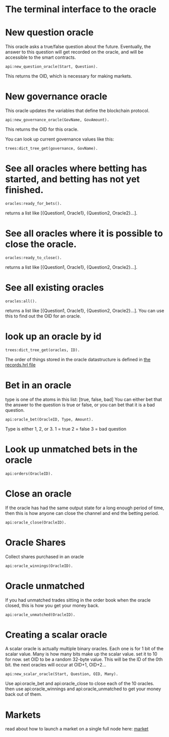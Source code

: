The terminal interface to the oracle
=============


New question oracle
====
This oracle asks a true/false question about the future. Eventually, the answer to this question will get recorded on the oracle, and will be accessible to the smart contracts.
```
api:new_question_oracle(Start, Question).
```
This returns the OID, which is necessary for making markets.

New governance oracle
====
This oracle updates the variables that define the blockchain protocol. 
```
api:new_governance_oracle(GovName, GovAmount).
```
This returns the OID for this oracle.

You can look up current governance values like this:
```
trees:dict_tree_get(governance, GovName).
```

See all oracles where betting has started, and betting has not yet finished.
====
```
oracles:ready_for_bets().
```
returns a list like [{Question1, Oracle1}, {Question2, Oracle2}...].


See all oracles where it is possible to close the oracle.
====
```
oracles:ready_to_close().
```
returns a list like [{Question1, Oracle1}, {Question2, Oracle2}...].


See all existing oracles
====

```
oracles:all().
```
returns a list like [{Question1, Oracle1}, {Question2, Oracle2}...].
You can use this to find out the OID for an oracle.

look up an oracle by id
=====
```
trees:dict_tree_get(oracles, ID).
```

The order of things stored in the oracle datastructure is defined in [the records.hrl file](https://github.com/zack-bitcoin/amoveo/blob/master/apps/amoveo_core/src/records.hrl#L62)

Bet in an oracle
====
type is one of the atoms in this list: [true, false, bad]
You can either bet that the answer to the question is true or false, or you can bet that it is a bad question.
```
api:oracle_bet(OracleID, Type, Amount).

```
Type is either 1, 2, or 3.
1 = true
2 = false
3 = bad question

Look up unmatched bets in the oracle
====
```
api:orders(OracleID).
```

Close an oracle
====
If the oracle has had the same output state for a long enough period of time, then this is how anyone can close the channel and end the betting period.
```
api:oracle_close(OracleID).
```

Oracle Shares
====
Collect shares purchased in an oracle
```
api:oracle_winnings(OracleID).
```

Oracle unmatched
====
If you had unmatched trades sitting in the order book when the oracle closed, this is how you get your money back.
```
api:oracle_unmatched(OracleID).
```


Creating a scalar oracle
====
A scalar oracle is actually multiple binary oracles. Each one is for 1 bit of the scalar value.
Many is how many bits make up the scalar value. set it to 10 for now.
set OID to be a random 32-byte value. This will be the ID of the 0th bit. the next oracles will occur at OID+1, OID+2...
```
api:new_scalar_oracle(Start, Question, OID, Many).
```
Use api:oracle_bet and api:oracle_close to close each of the 10 oracles. then use api:oracle_winnings and api:oracle_unmatched to get your money back out of them.



Markets
====
read about how to launch a market on a single full node here:
[market](commands_market.md)
